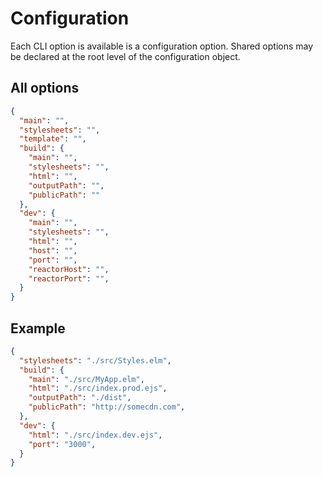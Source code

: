 # Configuration

Each CLI option is available is a configuration option. Shared options may be declared at the root level of the configuration object.

## All options
```json
{
  "main": "",
  "stylesheets": "",
  "template": "",
  "build": {
    "main": "",
    "stylesheets": "",
    "html": "",
    "outputPath": "",
    "publicPath": ""
  },
  "dev": {
    "main": "",
    "stylesheets": "",
    "html": "",
    "host": "",
    "port": "",
    "reactorHost": "",
    "reactorPort": "",
  }
}
```

## Example
```json
{
  "stylesheets": "./src/Styles.elm",
  "build": {
    "main": "./src/MyApp.elm",
    "html": "./src/index.prod.ejs",
    "outputPath": "./dist",
    "publicPath": "http://somecdn.com",
  },
  "dev": {
    "html": "./src/index.dev.ejs",
    "port": "3000",
  }
}
```
